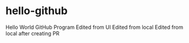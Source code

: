 # hello-github
Hello World GitHub Program
Edited from UI
Edited from local
Edited from local after creating PR